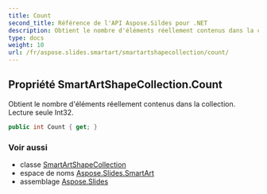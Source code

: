 ```yaml
---
title: Count
second_title: Référence de l'API Aspose.Sildes pour .NET
description: Obtient le nombre d'éléments réellement contenus dans la collection. Lecture seule Int32.
type: docs
weight: 10
url: /fr/aspose.slides.smartart/smartartshapecollection/count/
---
```


## Propriété SmartArtShapeCollection.Count

Obtient le nombre d'éléments réellement contenus dans la collection. Lecture seule Int32.

```csharp
public int Count { get; }
```

### Voir aussi

* classe [SmartArtShapeCollection](../../smartartshapecollection)
* espace de noms [Aspose.Slides.SmartArt](../../smartartshapecollection)
* assemblage [Aspose.Slides](../../../)

<!-- NE PAS ÉDITER : généré par xmldocmd pour Aspose.Slides.dll -->